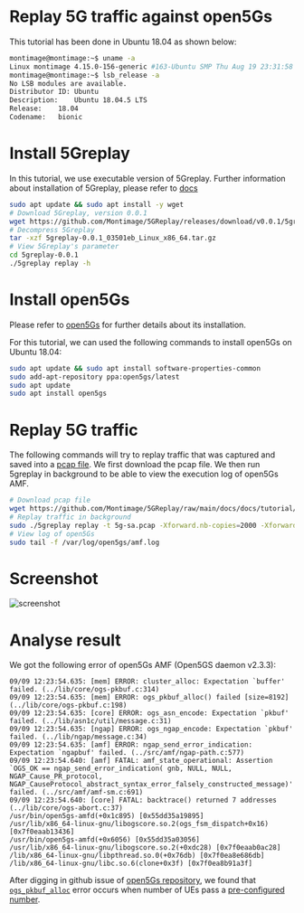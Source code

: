 # Replay 5G traffic against open5Gs

This tutorial has been done in Ubuntu 18.04 as shown below:

```bash
montimage@montimage:~$ uname -a
Linux montimage 4.15.0-156-generic #163-Ubuntu SMP Thu Aug 19 23:31:58 UTC 2021 x86_64 x86_64 x86_64 GNU/Linux
montimage@montimage:~$ lsb_release -a
No LSB modules are available.
Distributor ID:	Ubuntu
Description:	Ubuntu 18.04.5 LTS
Release:	18.04
Codename:	bionic
```

# Install 5Greplay

In this tutorial, we use executable version of 5Greplay. Further information about installation of 5Greplay, please refer to [docs](../../../docs.html)

```bash
sudo apt update && sudo apt install -y wget
# Download 5Greplay, version 0.0.1
wget https://github.com/Montimage/5GReplay/releases/download/v0.0.1/5greplay-0.0.1_Linux_x86_64.tar.gz
# Decompress 5Greplay
tar -xzf 5greplay-0.0.1_03501eb_Linux_x86_64.tar.gz
# View 5Greplay's parameter
cd 5greplay-0.0.1
./5greplay replay -h
```

# Install open5Gs

Please refer to [open5Gs](https://open5gs.org/open5gs/) for further details about its installation.

For this tutorial, we can used the following commands to install open5Gs on Ubuntu 18.04:  

```bash
sudo apt update && sudo apt install software-properties-common
sudo add-apt-repository ppa:open5gs/latest
sudo apt update
sudo apt install open5gs
```

# Replay 5G traffic

The following commands will try to replay traffic that was captured and saved into a [pcap file](https://github.com/Montimage/5GReplay/raw/main/docs/docs/tutorial/replay-open5gs/5g-sa.pcap).
We first download the pcap file. We then run 5greplay in background to be able to view the execution log of open5Gs AMF.

```bash
# Download pcap file
wget https://github.com/Montimage/5GReplay/raw/main/docs/docs/tutorial/replay-open5gs/5g-sa.pcap
# Replay traffic in background
sudo ./5greplay replay -t 5g-sa.pcap -Xforward.nb-copies=2000 -Xforward.default=FORWARD > log.txt 2>&1
# View log of open5Gs
sudo tail -f /var/log/open5gs/amf.log
``` 

# Screenshot

![screenshot](screenshot.gif)

# Analyse result

We got the following error of open5Gs AMF (Open5GS daemon v2.3.3):

```
09/09 12:23:54.635: [mem] ERROR: cluster_alloc: Expectation `buffer' failed. (../lib/core/ogs-pkbuf.c:314)
09/09 12:23:54.635: [mem] ERROR: ogs_pkbuf_alloc() failed [size=8192] (../lib/core/ogs-pkbuf.c:198)
09/09 12:23:54.635: [core] ERROR: ogs_asn_encode: Expectation `pkbuf' failed. (../lib/asn1c/util/message.c:31)
09/09 12:23:54.635: [ngap] ERROR: ogs_ngap_encode: Expectation `pkbuf' failed. (../lib/ngap/message.c:34)
09/09 12:23:54.635: [amf] ERROR: ngap_send_error_indication: Expectation `ngapbuf' failed. (../src/amf/ngap-path.c:577)
09/09 12:23:54.640: [amf] FATAL: amf_state_operational: Assertion `OGS_OK == ngap_send_error_indication( gnb, NULL, NULL, NGAP_Cause_PR_protocol, NGAP_CauseProtocol_abstract_syntax_error_falsely_constructed_message)' failed. (../src/amf/amf-sm.c:691)
09/09 12:23:54.640: [core] FATAL: backtrace() returned 7 addresses (../lib/core/ogs-abort.c:37)
/usr/bin/open5gs-amfd(+0x1c895) [0x55dd35a19895]
/usr/lib/x86_64-linux-gnu/libogscore.so.2(ogs_fsm_dispatch+0x16) [0x7f0eaab13436]
/usr/bin/open5gs-amfd(+0x6056) [0x55dd35a03056]
/usr/lib/x86_64-linux-gnu/libogscore.so.2(+0xdc28) [0x7f0eaab0ac28]
/lib/x86_64-linux-gnu/libpthread.so.0(+0x76db) [0x7f0ea8e686db]
/lib/x86_64-linux-gnu/libc.so.6(clone+0x3f) [0x7f0ea8b91a3f]
```

After digging in github issue of [open5Gs repository](https://github.com/open5gs/open5gs), we found that
[`ogs_pkbuf_alloc`](https://github.com/open5gs/open5gs/issues?q=ogs_pkbuf_alloc) error occurs when number of UEs pass a [pre-configured number](https://github.com/open5gs/open5gs/pull/423).
